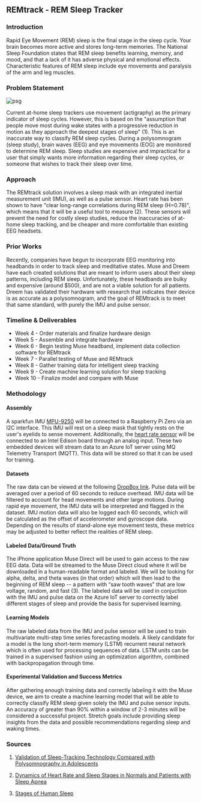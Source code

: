 ## REMtrack - REM Sleep Tracker

### Introduction

Rapid Eye Movement (REM) sleep is the final stage in the sleep cycle. Your brain becomes more active and stores long-term memories. The National Sleep Foundation states that REM sleep benefits learning, memory, and mood, and that a lack of it has adverse physical and emotional effects. Characteristic features of REM sleep include eye movements and paralysis of the arm and leg muscles. 

### Problem Statement

<img src="https://github.com/ciankc/REMtrack/tree/master/images/psg.png" alt="psg" class="inline"/>

Current at-home sleep trackers use movement (actigraphy) as the primary indicator of sleep cycles. However, this is based on the "assumption that people move most during wake states with a progressive reduction in motion as they approach the deepest stages of sleep" (1). This is an inaccurate way to classify REM sleep cycles. During a polysomnogram (sleep study), brain waves (EEG) and eye movements (EOG) are monitored to determine REM sleep. Sleep studies are expensive and impractical for a user that simply wants more information regarding their sleep cycles, or someone that wishes to track their sleep over time. 

### Approach

The REMtrack solution involves a sleep mask with an integrated inertial measurement unit (IMU), as well as a pulse sensor. Heart rate has been shown to have "clear long-range correlations during REM sleep (H=0.78)", which means that it will be a useful tool to measure (2). These sensors will prevent the need for costly sleep studies, reduce the inaccuracies of at-home sleep tracking, and be cheaper and more comfortable than existing EEG headsets. 

### Prior Works

Recently, companies have begun to incorporate EEG monitoring into headbands in order to track sleep and meditative states. Muse and Dreem have each created solutions that are meant to inform users about their sleep patterns, including REM sleep. Unfortunately, these headbands are bulky and expensive (around $500), and are not a viable solution for all patients. Dreem has validated their hardware with research that indicates their device is as accurate as a polysomnogram, and the goal of REMtrack is to meet that same standard, with purely the IMU and pulse sensor. 

### Timeline & Deliverables
* Week 4 - Order materials and finalize hardware design
* Week 5 - Assemble and integrate hardware
* Week 6 - Begin testing Muse headband, implement data collection software for REMtrack
* Week 7 - Parallel testing of Muse and REMtrack
* Week 8 - Gather training data for intelligent sleep tracking 
* Week 9 - Create machine learning solution for sleep tracking
* Week 10 - Finalize model and compare with Muse

### Methodology

#### Assembly
A sparkfun IMU [MPU-9250](https://www.sparkfun.com/products/13762) will be connected to a Raspberry Pi Zero via an I2C interface. This IMU will rest on a sleep mask that tightly rests on the user's eyelids to sense movement. Additionally, the [heart rate sensor](https://www.sparkfun.com/products/11574) will be connected to an Intel Edison board through an analog input. These two embedded devices will stream data to an Azure IoT server using MQ Telemetry Transport (MQTT). This data will be stored so that it can be used for training.

#### Datasets
The raw data can be viewed at the following [DropBox link](https://www.dropbox.com/sh/2fkjsiwpo1naz6q/AABdRBSJ_QOWfcs7xz8bPXx7a?dl=0). Pulse data will be averaged over a period of 60 seconds to reduce overhead. IMU data will be filtered to account for head movements and other large motions. During rapid eye movement, the IMU data will be interpreted and flagged in the dataset. IMU motion data will also be logged each 60 seconds, which will be calculated as the offset of accelerometer and gyroscope data. Depending on the results of stand-alone eye movement tests, these metrics may be adjusted to better reflect the realities of REM sleep. 

#### Labeled Data/Ground Truth
The iPhone application Muse Direct will be used to gain access to the raw EEG data. Data will be streamed to the Muse Direct cloud where it will be downloaded in a human-readable format and labeled. We will be looking for alpha, delta, and theta waves (in that order) which will then lead to the beginning of REM sleep -- a pattern with “saw tooth waves" that are low voltage, random, and fast (3). The labeled data will be used in conjuction with the IMU and pulse data on the Azure IoT server to correctly label different stages of sleep and provide the basis for supervised learning.

#### Learning Models
The raw labeled data from the IMU and pulse sensor will be used to train multivariate multi-step time series forecasting models. A likely candidate for a model is the long short-term memory (LSTM) recurrent neural network which is often used for processing sequences of data. LSTM units can be trained in a supervised fashion using an optimization algorithm, combined with backpropagation through time. 

#### Experimental Validation and Success Metrics
After gathering enough training data and correctly labeling it with the Muse device, we aim to create a machine learning model that will be able to correctly classify REM sleep given solely the IMU and pulse sensor inputs. An accuracy of greater than 90% within a window of 2-3 minutes will be considered a successful project. Stretch goals include providing sleep insights from the data and possible recommendations regarding sleep and waking times. 

### Sources
1) [Validation of Sleep-Tracking Technology Compared with Polysomnography in Adolescents](https://academic.oup.com/sleep/article/38/9/1461/2418009)

2) [Dynamics of Heart Rate and Sleep Stages in Normals and Patients with Sleep Apnea](https://www.nature.com/articles/1300146)

3) [Stages of Human Sleep](http://sleepdisorders.sleepfoundation.org/chapter-1-normal-sleep/stages-of-human-sleep/)
